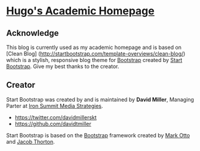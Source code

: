 # [Hugo's Academic Homepage](http://cs.rpi.edu/~cheny39)

## Acknowledge
This blog is currently used as my academic homepage and is based on [Clean Blog]
(http://startbootstrap.com/template-overviews/clean-blog/) which is a stylish, responsive blog theme for [Bootstrap](http://getbootstrap.com/) created by [Start Bootstrap](http://startbootstrap.com/). Give my best thanks to the creator.

## Creator

Start Bootstrap was created by and is maintained by **David Miller**, Managing Parter at [Iron Summit Media Strategies](http://www.ironsummitmedia.com/).

* https://twitter.com/davidmillerskt
* https://github.com/davidtmiller

Start Bootstrap is based on the [Bootstrap](http://getbootstrap.com/) framework created by [Mark Otto](https://twitter.com/mdo) and [Jacob Thorton](https://twitter.com/fat).

